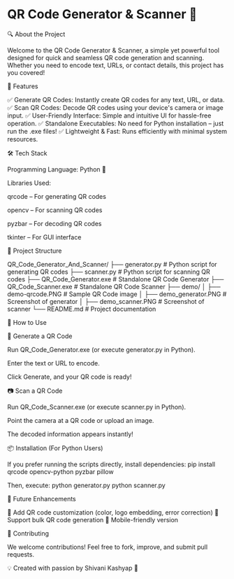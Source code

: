 # QR Code Generator & Scanner 🚀

🔍 About the Project

Welcome to the QR Code Generator & Scanner, a simple yet powerful tool designed for quick and seamless QR code generation and scanning. Whether you need to encode text, URLs, or contact details, this project has you covered!

🎯 Features

✅ Generate QR Codes: Instantly create QR codes for any text, URL, or data.
✅ Scan QR Codes: Decode QR codes using your device's camera or image input.
✅ User-Friendly Interface: Simple and intuitive UI for hassle-free operation.
✅ Standalone Executables: No need for Python installation – just run the .exe files!
✅ Lightweight & Fast: Runs efficiently with minimal system resources.

🛠️ Tech Stack

Programming Language: Python 🐍

Libraries Used:

qrcode – For generating QR codes

opencv – For scanning QR codes

pyzbar – For decoding QR codes

tkinter – For GUI interface

📂 Project Structure

QR_Code_Generator_And_Scanner/
├── generator.py        # Python script for generating QR codes
├── scanner.py          # Python script for scanning QR codes
├── QR_Code_Generator.exe  # Standalone QR Code Generator
├── QR_Code_Scanner.exe  # Standalone QR Code Scanner
├── demo/
│   ├── demo-qrcode.PNG  # Sample QR Code image
│   ├── demo_generator.PNG  # Screenshot of generator
│   ├── demo_scanner.PNG  # Screenshot of scanner
└── README.md           # Project documentation


🚀 How to Use

🎨 Generate a QR Code

Run QR_Code_Generator.exe (or execute generator.py in Python).

Enter the text or URL to encode.

Click Generate, and your QR code is ready!

📷 Scan a QR Code

Run QR_Code_Scanner.exe (or execute scanner.py in Python).

Point the camera at a QR code or upload an image.

The decoded information appears instantly!



📦 Installation (For Python Users)

If you prefer running the scripts directly, install dependencies:
pip install qrcode opencv-python pyzbar pillow

Then, execute:
python generator.py
python scanner.py



🎯 Future Enhancements

🚀 Add QR code customization (color, logo embedding, error correction)
🚀 Support bulk QR code generation
🚀 Mobile-friendly version

🤝 Contributing

We welcome contributions! Feel free to fork, improve, and submit pull requests.

💡 Created with passion by Shivani Kashyap 🚀
